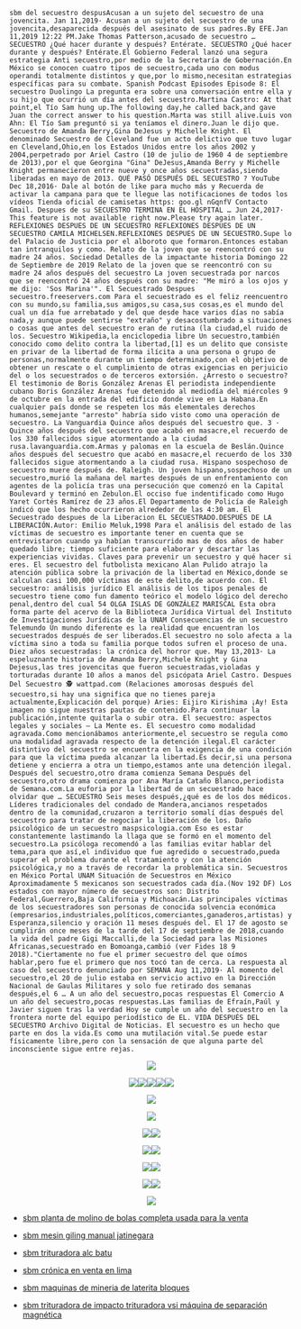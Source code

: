 
```
sbm del secuestro despusAcusan a un sujeto del secuestro de una jovencita. Jan 11,2019· Acusan a un sujeto del secuestro de una jovencita,desaparecida después del asesinato de sus padres.By EFE.Jan 11,2019 12:22 PM.Jake Thomas Patterson,acusado de secuestro … SECUESTRO ¿Qué hacer durante y después? Entérate. SECUESTRO ¿Qué hacer durante y después? Entérate.El Gobierno Federal lanzó una segura estrategia Anti secuestro,por medio de la Secretaría de Gobernación.En México se conocen cuatro tipos de secuestro,cada uno con modus operandi totalmente distintos y que,por lo mismo,necesitan estrategias específicas para su combate. Spanish Podcast Episodes Episode 8: El secuestro Duolingo La pregunta era sobre una conversación entre ella y su hijo que ocurrió un día antes del secuestro.Martina Castro: At that point,el Tío Sam hung up.The following day,he called back,and gave Juan the correct answer to his question.Marta was still alive.Luis von Ahn: El Tío Sam preguntó si ya teníamos el dinero.Juan le dijo que. Secuestro de Amanda Berry,Gina DeJesus y Michelle Knight. El denominado Secuestro de Cleveland fue un acto delictivo que tuvo lugar en Cleveland,Ohio,en los Estados Unidos entre los años 2002 y 2004,perpetrado por Ariel Castro (10 de julio de 1960 4 de septiembre de 2013),por el que Georgina "Gina" DeJesus,Amanda Berry y Michelle Knight permanecieron entre nueve y once años secuestradas,siendo liberadas en mayo de 2013. QUÉ PASÓ DESPUÉS DEL SECUESTRO ? YouTube Dec 18,2016· Dale al botón de like para mucho más y Recuerda de activar la campana para que te llegue las notificaciones de todos los vídeos Tienda oficial de camisetas https: goo.gl nGqnfV Contacto Gmail. Despues de su SECUESTRO TERMINA EN EL HOSPITAL … Jun 24,2017· This feature is not available right now.Please try again later. REFLEXIONES DESPUES DE UN SECUESTRO REFLEXIONES DESPUES DE UN SECUESTRO CAMILA MICHELSEN.REFLEXIONES DESPUES DE UN SECUESTRO.Supe lo del Palacio de Justicia por el alboroto que formaron.Entonces estaban tan intranquilos y como. Relato de la joven que se reencontró con su madre 24 años. Sociedad Detalles de la impactante historia Domingo 22 de Septiembre de 2019 Relato de la joven que se reencontró con su madre 24 años después del secuestro La joven secuestrada por narcos que se reencontró 24 años después con su madre: "Me miró a los ojos y me dijo: 'Sos Marina'". El Secuestrado Despues secuestro.freeservers.com Para el secuestrado es el feliz reencuentro con su mundo,su familia,sus amigos,su casa,sus cosas,es el mundo del cual un día fue arrebatado y del que desde hace varios días no sabía nada,y aunque puede sentirse "extraño" y desacostumbrado a situaciones o cosas que antes del secuestro eran de rutina (la ciudad,el ruido de los. Secuestro Wikipedia,la enciclopedia libre Un secuestro,también conocido como delito contra la libertad,[1] es un delito que consiste en privar de la libertad de forma ilícita a una persona o grupo de personas,normalmente durante un tiempo determinado,con el objetivo de obtener un rescate o el cumplimiento de otras exigencias en perjuicio del o los secuestrados o de terceros extorsión. ¿Arresto o secuestro? El testimonio de Boris González Arenas El periodista independiente cubano Boris González Arenas fue detenido al mediodía del miércoles 9 de octubre en la entrada del edificio donde vive en La Habana.En cualquier país donde se respeten los más elementales derechos humanos,semejante "arresto" habría sido visto como una operación de secuestro. La Vanguardia Quince años después del secuestro que. 3 · Quince años después del secuestro que acabó en masacre,el recuerdo de los 330 fallecidos sigue atormentando a la ciudad rusa.lavanguardia.com.Armas y palomas en la escuela de Beslán.Quince años después del secuestro que acabó en masacre,el recuerdo de los 330 fallecidos sigue atormentando a la ciudad rusa. Hispano sospechoso de secuestro muere después de. Raleigh. Un joven hispano,sospechoso de un secuestro,murió la mañana del martes después de un enfrentamiento con agentes de la policía tras una persecución que comenzó en la Capital Boulevard y terminó en Zebulon.El occiso fue indentificado como Hugo Yaret Cortés Ramírez de 23 años.El Departamento de Policía de Raleigh indicó que los hecho ocurrieron alrededor de las 4:30 am. El Secuestrado despues de la Liberacion EL SECUESTRADO.DESPUÉS DE LA LIBERACIÓN.Autor: Emilio Meluk,1998 Para el análisis del estado de las víctimas de secuestro es importante tener en cuenta que se entrevistaron cuando ya habían transcurrido mas de dos años de haber quedado libre; tiempo suficiente para elaborar y descartar las experiencias vividas. Claves para prevenir un secuestro y qué hacer si eres. El secuestro del futbolista mexicano Alan Pulido atrajo la atención pública sobre la privación de la libertad en México,donde se calculan casi 100,000 víctimas de este delito,de acuerdo con. El secuestro: análisis jurídico El análisis de los tipos penales de secuestro tiene como fun damento teórico el modelo lógico del derecho penal,dentro del cual 54 OLGA ISLAS DE GONZÁLEZ MARISCAL Esta obra forma parte del acervo de la Biblioteca Jurídica Virtual del Instituto de Investigaciones Jurídicas de la UNAM Consecuencias de un secuestro Telemundo Un mundo diferente es la realidad que encuentran los secuestrados después de ser liberados.El secuestro no solo afecta a la víctima sino a toda su familia porque todos sufren el proceso de una. Diez años secuestradas: la crónica del horror que. May 13,2013· La espeluznante historia de Amanda Berry,Michele Knight y Gina Dejesus,las tres jovencitas que fueron secuestradas,violadas y torturadas durante 10 años a manos del psicópata Ariel Castro. Despues Del Secuestro 🕵 wattpad.com (Relaciones amorosas después del secuestro,si hay una significa que no tienes pareja actualmente,Explicación del porque) Aries: Eijiro Kirishima ¡Ay! Esta imagen no sigue nuestras pautas de contenido.Para continuar la publicación,intente quitarla o subir otra. El secuestro: aspectos legales y sociales — La Mente es. El secuestro como modalidad agravada.Como mencionábamos anteriormente,el secuestro se regula como una modalidad agravada respecto de la detención ilegal.El carácter distintivo del secuestro se encuentra en la exigencia de una condición para que la víctima pueda alcanzar la libertad.Es decir,si una persona detiene y encierra a otra un tiempo,estamos ante una detención ilegal. Después del secuestro,otro drama comienza Semana Después del secuestro,otro drama comienza por Ana María Cataño Blanco,periodista de Semana.com.La euforia por la libertad de un secuestrado hace olvidar que … SECUESTRO Seis meses después,¿qué es de los dos médicos. Líderes tradicionales del condado de Mandera,ancianos respetados dentro de la comunidad,cruzaron a territorio somalí días después del secuestro para tratar de negociar la liberación de los. Daño psicológico de un secuestro maspsicologia.com Eso es estar constantemente lastimando la llaga que se formó en el momento del secuestro.La psicóloga recomendó a las familias evitar hablar del tema,para que así,el individuo que fue agredido o secuestrado,pueda superar el problema durante el tratamiento y con la atención psicológica,y no a través de recordar la problemática sin. Secuestros en México Portal UNAM Situación de Secuestros en México Aproximadamente 5 mexicanos son secuestrados cada día.(Nov 192 DF) Los estados con mayor número de secuestros son: Distrito Federal,Guerrero,Baja California y Michoacán.Las principales víctimas de los secuestradores son personas de conocida solvencia económica (empresarios,industriales,políticos,comerciantes,ganaderos,artistas) y Esperanza,silencio y oración 11 meses después del. El 17 de agosto se cumplirán once meses de la tarde del 17 de septiembre de 2018,cuando la vida del padre Gigi Maccalli,de la Sociedad para las Misiones Africanas,secuestrado en Bomoanga,cambió (ver Fides 18 9 2018)."Ciertamente no fue el primer secuestro del que oímos hablar,pero fue el primero que nos tocó tan de cerca. La respuesta al caso del secuestro denunciado por SEMANA Aug 11,2019· Al momento del secuestro,el 20 de julio estaba en servicio activo en la Dirección Nacional de Gaulas Militares y solo fue retirado dos semanas después,el 6 … A un año del secuestro,pocas respuestas El Comercio A un año del secuestro,pocas respuestas.Las familias de Efraín,Paúl y Javier siguen tras la verdad Hoy se cumple un año del secuestro en la frontera norte del equipo periodístico de EL. VIDA DESPUÉS DEL SECUESTRO Archivo Digital de Noticias. El secuestro es un hecho que parte en dos la vida.Es como una mutilación vital.Se puede estar físicamente libre,pero con la sensación de que alguna parte del inconsciente sigue entre rejas. 
```

<div align="center">

<a href="https://es-crusher.shibang-china.com/github&k=sbm+del+secuestro+despus"><img src="https://static.shibang-china.com/es/crusher/logo.jpg"></a>

<a href="https://es-crusher.shibang-china.com/github&k=sbm+del+secuestro+despus"><img src="https://static.shibang-china.com/es/crusher/index.jpg"></a><a href="https://es-crusher.shibang-china.com/material.htmlgithub&k=sbm+del+secuestro+despus"><img src="https://static.shibang-china.com/es/crusher/material.jpg"></a><a href="https://es-crusher.shibang-china.com/application.htmlgithub&k=sbm+del+secuestro+despus"><img src="https://static.shibang-china.com/es/crusher/application.jpg"></a><a href="https://es-crusher.shibang-china.com/aboutus.htmlgithub&k=sbm+del+secuestro+despus"><img src="https://static.shibang-china.com/es/crusher/aboutus.jpg"></a><a href="https://es-crusher.shibang-china.com/contact.htmlgithub&k=sbm+del+secuestro+despus"><img src="https://static.shibang-china.com/es/crusher/contact.jpg"></a>

<a href="https://es-crusher.shibang-china.com/github&k=sbm+del+secuestro+despus"><img src="https://static.shibang-china.com/es/crusher/banner.jpg"></a>

<a href="https://swt.shibang-china.com/github&k=sbm+del+secuestro+despus"><img src="https://static.shibang-china.com/es/crusher/text.jpg"></a>

<a href="https://swt.shibang-china.com/github&k=sbm+del+secuestro+despus"><img src="https://static.shibang-china.com/es/crusher/chat.jpg"></a><a href="https://es-crusher.shibang-china.com/contact.htmlgithub&k=sbm+del+secuestro+despus"><img src="https://static.shibang-china.com/es/crusher/message.jpg"></a>

<a href="https://es-crusher.shibang-china.com/products/pe.htmlgithub&k=sbm+del+secuestro+despus"><img src="https://static.shibang-china.com/es/crusher/pe.jpg"></a><a href="https://es-crusher.shibang-china.com/products/pf.htmlgithub&k=sbm+del+secuestro+despus"><img src="https://static.shibang-china.com/es/crusher/pf.jpg"></a>

<a href="https://es-crusher.shibang-china.com/products/hpt.htmlgithub&k=sbm+del+secuestro+despus"><img src="https://static.shibang-china.com/es/crusher/hpt.jpg"></a><a href="https://es-crusher.shibang-china.com/products/vsi.htmlgithub&k=sbm+del+secuestro+despus"><img src="https://static.shibang-china.com/es/crusher/vsi.jpg"></a>

<a href="https://es-crusher.shibang-china.com/products/klv.htmlgithub&k=sbm+del+secuestro+despus"><img src="https://static.shibang-china.com/es/crusher/klv.jpg"></a><a href="https://es-crusher.shibang-china.com/products/portable.htmlgithub&k=sbm+del+secuestro+despus"><img src="https://static.shibang-china.com/es/crusher/portable.jpg"></a>

<a href="https://swt.shibang-china.com/github&k=sbm+del+secuestro+despus"><img src="https://static.shibang-china.com/es/crusher/case.jpg"></a>

</div>


* [sbm planta de molino de bolas completa usada para la venta](sbm%20planta%20de%20molino%20de%20bolas%20completa%20usada%20para%20la%20venta.md)

* [sbm mesin giling manual jatinegara](sbm%20mesin%20giling%20manual%20jatinegara.md)

* [sbm trituradora alc batu](sbm%20trituradora%20alc%20batu.md)

* [sbm crónica en venta en lima](sbm%20cr%C3%B3nica%20en%20venta%20en%20lima.md)

* [sbm maquinas de mineria de laterita bloques](sbm%20maquinas%20de%20mineria%20de%20laterita%20bloques.md)

* [sbm trituradora de impacto trituradora vsi máquina de separación magnética](sbm%20trituradora%20de%20impacto%20trituradora%20vsi%20m%C3%A1quina%20de%20separaci%C3%B3n%20magn%C3%A9tica.md)